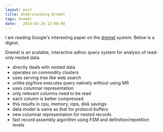 ```yaml
---
layout: post
title: Understanding Dremel
tags: dremel
date:   2014-03-29 12:00:00
---
```


I am reading Google's interesting paper on the [dremel][dremel] system.
Below is a digest.

Dremel is an scalable, interactive adhoc query system for analysis of
read-only nested data.

- directly deals with nested data
- operates on commodity clusters
- uses serving tree like web search
- unlike pig/hive executes query natively without using MR
- uses columnar representation
 - only relevant columns need to be read
 - each column is better compressed
 - this results in cpu, memory, iops, disk savings
- data model is same as that for protocol buffers
- new columnar representation for nested records
- fast record assembly algorithm using FSM and definition/repetition levels

[dremel]: http://research.google.com/pubs/pub36632.html
